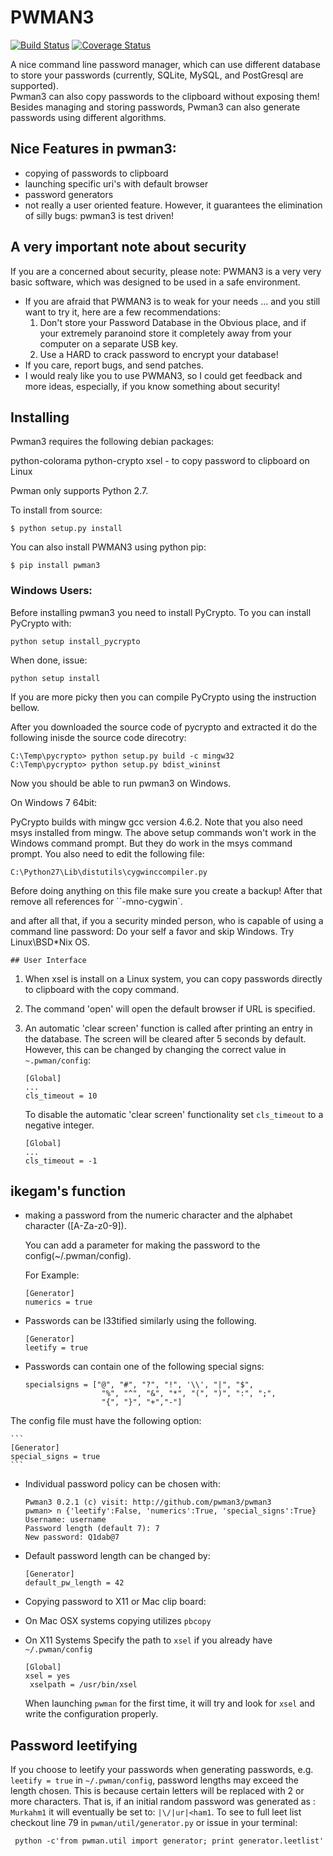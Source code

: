# PWMAN3 

[![Build Status](https://travis-ci.org/pwman3/pwman3.png?branch=master)](https://travis-ci.org/pwman3/pwman3)
[![Coverage Status](https://coveralls.io/repos/pwman3/pwman3/badge.png)](https://coveralls.io/r/pwman3/pwman3?branch=master)

A nice command line password manager, which can use different database to store your passwords (currently, SQLite, MySQL, 
    and PostGresql are supported).  
Pwman3 can also copy passwords to the clipboard without exposing them!
Besides managing and storing passwords, Pwman3 can also generate passwords using different algorithms. 

## Nice Features in pwman3:

 * copying of passwords to clipboard
 * launching specific uri's with default browser
 * password generators
 * not really a user oriented feature. However, it guarantees the elimination of silly 
   bugs: pwman3 is test driven! 

## A very important note about security

   If you are a concerned about security, please note:
   PWMAN3 is a very very basic software, which was designed to be used in a safe environment. 
   - If you are afraid that PWMAN3 is to weak for your needs ... and you still want to try it, here
     are a few recommendations:
     1. Don't store your Password Database in the Obvious place, and if your extremely paranoind
        store it completely away from your computer on a separate USB key. 
     2. Use a HARD to crack password to encrypt your database!
   - If you care, report bugs, and send patches. 
   - I would realy like you to use PWMAN3, so I could get feedback and more ideas, especially, if you
   know something about security! 
   
## Installing 

Pwman3 requires the following debian packages:
 
 python-colorama
 python-crypto 
 xsel - to copy password to clipboard on Linux
    
Pwman only supports Python 2.7. 

To install from source:

    $ python setup.py install

You can also install PWMAN3 using python pip:

    $ pip install pwman3

### Windows Users:

Before installing pwman3 you need to install PyCrypto. To you can install PyCrypto with:

    python setup install_pycrypto

When done, issue:
    
    python setup install

If you are more picky then you can compile PyCrypto using the instruction bellow.

After you downloaded the source code of 
pycrypto and extracted it do the following inisde the source code direcotry:

    C:\Temp\pycrypto> python setup.py build -c mingw32 
    C:\Temp\pycrypto> python setup.py bdist_wininst

Now you should be able to run pwman3 on Windows.

On Windows 7 64bit: 

PyCrypto builds with mingw gcc version 4.6.2. Note that you also need msys installed from mingw. 
The above setup commands won't work in the Windows command prompt. But they do work in 
the msys command prompt. 
You also need to edit the following file:

	C:\Python27\Lib\distutils\cygwinccompiler.py

Before doing anything on this file make sure you create a backup! After that remove all references
for ``-mno-cygwin`. 

and after all that, if you a security minded person, who is capable of using a command line password:
Do your self a favor and skip Windows. Try Linux\BSD\*Nix OS. 

    ## User Interface
   1. When xsel is install on a Linux system, you can copy passwords directly to clipboard with the copy command.
   2. The command 'open' will open the default browser if URL is specified.
   3. An automatic 'clear screen' function is called after printing an entry in the database. 
      The screen will be cleared after 5 seconds by default. However, this can be changed by changing the 
      correct value in `~.pwman/config`:
      
      ```
      [Global]
      ...
      cls_timeout = 10
      ```
      To disable the automatic 'clear screen' functionality set `cls_timeout` to a negative integer. 

      ```
      [Global]
      ...
      cls_timeout = -1
      ```


## ikegam's function 

 * making a password from the numeric character and the alphabet character ([A-Za-z0-9]).

   You can add a parameter for making the password to the config(~/.pwman/config).

   For Example:
     
     ```
     [Generator]
     numerics = true
     ```

 * Passwords can be l33tified similarly using the following.
     
     ```
     [Generator]
     leetify = true
     ```
 * Passwords can contain one of the following special signs:
    
    ```
    specialsigns = ["@", "#", "?", "!", '\\', "|", "$",
                     "%", "^", "&", "*", "(", ")", ":", ";",
                     "{", "}", "+","-"]
    ```
The config file  must have the following option:
    
    ```
    [Generator]
    special_signs = true
    ```

 * Individual password policy can be chosen with:
 
     ```
     Pwman3 0.2.1 (c) visit: http://github.com/pwman3/pwman3
     pwman> n {'leetify':False, 'numerics':True, 'special_signs':True}
     Username: username
     Password length (default 7): 7
     New password: Q1dab@7
     ``` 
 
 * Default password length can be changed by: 

    ```
    [Generator]
    default_pw_length = 42
    ```

   
 * Copying password to X11 or Mac clip board:
  - On Mac OSX systems copying utilizes `pbcopy`  
  - On X11 Systems  Specify the path to `xsel` if you already have `~/.pwman/config` 
      
     ```
     [Global]
     xsel = yes
      xselpath = /usr/bin/xsel
     ```
 
     When launching `pwman` for the first time, it will try and look for 
     `xsel` and write the configuration properly. 

## Password leetifying

If you choose to leetify your passwords when generating passwords, 
e.g. `leetify = true` in `~/.pwman/config`, password lengths may exceed the length chosen. 
This is because certain letters will be replaced with 2 or more characters. 
That is, if an initial random password was generated as : `Murkahm1` it will eventually be
set to: `|\/|ur|<ham1`. To see to full leet list checkout line 79 in `pwman/util/generator.py`
or issue in your terminal: 

     python -c'from pwman.util import generator; print generator.leetlist'

